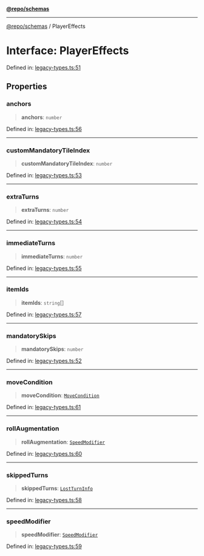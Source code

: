 [**@repo/schemas**](../README.md)

***

[@repo/schemas](../README.md) / PlayerEffects

# Interface: PlayerEffects

Defined in: [legacy-types.ts:51](https://github.com/alexqguo/drinking-board-game-v3/blob/b790afaa2e3b8fa2b8d92187d67ae85cb9db6cc2/packages/schemas/src/legacy-types.ts#L51)

## Properties

### anchors

> **anchors**: `number`

Defined in: [legacy-types.ts:56](https://github.com/alexqguo/drinking-board-game-v3/blob/b790afaa2e3b8fa2b8d92187d67ae85cb9db6cc2/packages/schemas/src/legacy-types.ts#L56)

***

### customMandatoryTileIndex

> **customMandatoryTileIndex**: `number`

Defined in: [legacy-types.ts:53](https://github.com/alexqguo/drinking-board-game-v3/blob/b790afaa2e3b8fa2b8d92187d67ae85cb9db6cc2/packages/schemas/src/legacy-types.ts#L53)

***

### extraTurns

> **extraTurns**: `number`

Defined in: [legacy-types.ts:54](https://github.com/alexqguo/drinking-board-game-v3/blob/b790afaa2e3b8fa2b8d92187d67ae85cb9db6cc2/packages/schemas/src/legacy-types.ts#L54)

***

### immediateTurns

> **immediateTurns**: `number`

Defined in: [legacy-types.ts:55](https://github.com/alexqguo/drinking-board-game-v3/blob/b790afaa2e3b8fa2b8d92187d67ae85cb9db6cc2/packages/schemas/src/legacy-types.ts#L55)

***

### itemIds

> **itemIds**: `string`[]

Defined in: [legacy-types.ts:57](https://github.com/alexqguo/drinking-board-game-v3/blob/b790afaa2e3b8fa2b8d92187d67ae85cb9db6cc2/packages/schemas/src/legacy-types.ts#L57)

***

### mandatorySkips

> **mandatorySkips**: `number`

Defined in: [legacy-types.ts:52](https://github.com/alexqguo/drinking-board-game-v3/blob/b790afaa2e3b8fa2b8d92187d67ae85cb9db6cc2/packages/schemas/src/legacy-types.ts#L52)

***

### moveCondition

> **moveCondition**: [`MoveCondition`](MoveCondition.md)

Defined in: [legacy-types.ts:61](https://github.com/alexqguo/drinking-board-game-v3/blob/b790afaa2e3b8fa2b8d92187d67ae85cb9db6cc2/packages/schemas/src/legacy-types.ts#L61)

***

### rollAugmentation

> **rollAugmentation**: [`SpeedModifier`](SpeedModifier.md)

Defined in: [legacy-types.ts:60](https://github.com/alexqguo/drinking-board-game-v3/blob/b790afaa2e3b8fa2b8d92187d67ae85cb9db6cc2/packages/schemas/src/legacy-types.ts#L60)

***

### skippedTurns

> **skippedTurns**: [`LostTurnInfo`](LostTurnInfo.md)

Defined in: [legacy-types.ts:58](https://github.com/alexqguo/drinking-board-game-v3/blob/b790afaa2e3b8fa2b8d92187d67ae85cb9db6cc2/packages/schemas/src/legacy-types.ts#L58)

***

### speedModifier

> **speedModifier**: [`SpeedModifier`](SpeedModifier.md)

Defined in: [legacy-types.ts:59](https://github.com/alexqguo/drinking-board-game-v3/blob/b790afaa2e3b8fa2b8d92187d67ae85cb9db6cc2/packages/schemas/src/legacy-types.ts#L59)
